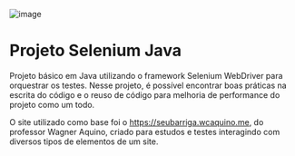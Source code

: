 ![image](https://user-images.githubusercontent.com/108882560/188551059-e2df9283-0dbb-4b94-8ebd-045451834ab6.png)
# Projeto Selenium Java

Projeto básico em Java utilizando o framework Selenium WebDriver para orquestrar os testes. Nesse projeto, é possível encontrar boas práticas na escrita do código e o reuso de código para melhoria de performance do projeto como um todo. 

O site utilizado como base foi o https://seubarriga.wcaquino.me, do professor Wagner Aquino, criado para estudos e testes interagindo com diversos tipos de elementos de um site.
